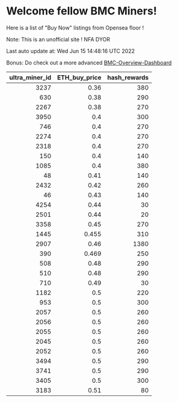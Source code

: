 # Welcome fellow BMC Miners!
Here is a list of "Buy Now" listings from Opensea floor !

Note: This is an unofficial site ! NFA DYOR

Last auto update at: Wed Jun 15 14:48:16 UTC 2022

Bonus: Do check out a more advanced [BMC-Overview-Dashboard](https://dune.com/defifunk/BMC-Overview-Dashboard)


|   ultra_miner_id |   ETH_buy_price |   hash_rewards |
|-----------------:|----------------:|---------------:|
|             3237 |           0.36  |            380 |
|              630 |           0.38  |            290 |
|             2267 |           0.38  |            270 |
|             3950 |           0.4   |            300 |
|              746 |           0.4   |            270 |
|             2274 |           0.4   |            270 |
|             2318 |           0.4   |            270 |
|              150 |           0.4   |            140 |
|             1085 |           0.4   |            380 |
|               48 |           0.41  |            140 |
|             2432 |           0.42  |            260 |
|               46 |           0.43  |            140 |
|             4254 |           0.44  |             30 |
|             2501 |           0.44  |             20 |
|             3358 |           0.45  |            270 |
|             1445 |           0.455 |            310 |
|             2907 |           0.46  |           1380 |
|              390 |           0.469 |            250 |
|              508 |           0.48  |            290 |
|              510 |           0.48  |            290 |
|              710 |           0.49  |             30 |
|             1182 |           0.5   |            220 |
|              953 |           0.5   |            300 |
|             2057 |           0.5   |            260 |
|             2056 |           0.5   |            260 |
|             2055 |           0.5   |            260 |
|             2045 |           0.5   |            260 |
|             2052 |           0.5   |            260 |
|             3494 |           0.5   |            290 |
|             3741 |           0.5   |            290 |
|             3405 |           0.5   |            300 |
|             3183 |           0.51  |             80 |